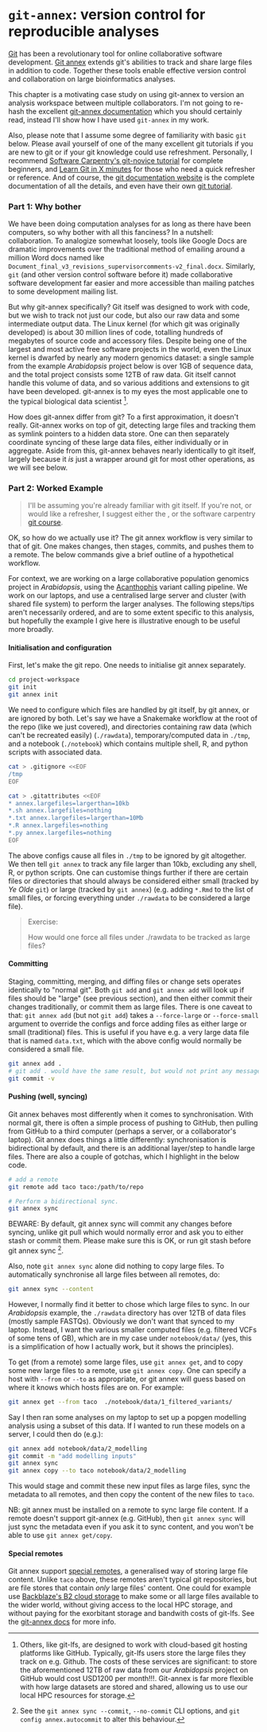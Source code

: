 # `git-annex`: version control for reproducible analyses

[Git](https://git-scm.com/) has been a revolutionary tool for online collaborative software development. [Git annex](https://git-annex.branchable.com/) extends git's abilities to track and share large files in addition to code. Together these tools enable effective version control and collaboration on large bioinformatics analyses.

This chapter is a motivating case study on using git-annex to version an analysis workspace between multiple collaborators. I'm not going to re-hash the excellent [git-annex documentation](https://git-annex.branchable.com/walkthrough/) which you should certainly read, instead I'll show how I have used `git-annex` in my work.

Also, please note that I assume some degree of familiarity with basic `git` below. Please avail yourself of one of the many excellent git tutorials if you are new to git or if your git knowledge could use refreshment. Personally, I recommend [Software Carpentry's git-novice tutorial](https://swcarpentry.github.io/git-novice/) for complete beginners, and [Learn Git in X minutes](https://learnxinyminutes.com/docs/git/) for those who need a quick refresher or reference. And of course, the [git documentation website](https://git-scm.com/docs/) is the complete documentation of all the details, and even have their own [git tutorial](https://git-scm.com/docs/gittutorial).

### Part 1: Why bother

We have been doing computation analyses for as long as there have been computers, so why bother with all this fanciness? In a nutshell: collaboration. To analogize somewhat loosely, tools like Google Docs are dramatic improvements over the traditional method of emailing around a million Word docs named like `Document_final_v3_revisions_supervisorcomments-v2_final.docx`. Similarly, `git` (and other version control software before it) made collaborative software development far easier and more accessible than mailing patches to some development mailing list.

But why git-annex specifically? Git itself was designed to work with code, but we wish to track not just our code, but also our raw data and some intermediate output data. The Linux kernel (for which git was originally developed) is about 30 million lines of code, totalling hundreds of megabytes of source code and accessory files. Despite being one of the largest and most active free software projects in the world, even the Linux kernel is dwarfed by nearly any modern genomics dataset: a single sample from the example *Arabidopsis* project below is over 1GB of sequence data, and the total project consists some 12TB of raw data. Git itself cannot handle this volume of data, and so various additions and extensions to git have been developed. git-annex is to my eyes the most applicable one to the typical biological data scientist [^1].

How does git-annex differ from git? To a first approximation, it doesn't really. Git-annex works on top of git, detecting large files and tracking them as symlink pointers to a hidden data store. One can then separately coordinate syncing of these large data files, either individually or in aggregate. Aside from this, git-annex behaves nearly identically to git itself, largely because it *is* just a wrapper around git for most other operations, as we will see below.

### Part 2: Worked Example

> I'll be assuming you're already familiar with git itself. If you're not, or would like a refresher, I suggest either the , or the software carpentry [git course](https://swcarpentry.github.io/git-novice/).

OK, so how do we actually use it? The git annex workflow is very similar to that of git. One makes changes, then stages, commits, and pushes them to a remote. The below commands give a brief outline of a hypothetical workflow.

For context, we are working on a large collaborative population genomics project in *Arabidopsis*, using the [Acanthophis](https://github.com/kdm9/Acanthophis) variant calling pipeline. We work on our laptops, and use a centralised large server and cluster (with shared file system) to perform the larger analyses. The following steps/tips aren't necessarily ordered, and are to some extent specific to this analysis, but hopefully the example I give here is illustrative enough to be useful more broadly.

#### Initialisation and configuration

First, let's make the git repo. One needs to initialise git annex separately.

```bash
cd project-workspace
git init
git annex init
```

We need to configure which files are handled by git itself, by git annex, or are ignored by both. Let's say we have a Snakemake workflow at the root of the repo (like we just covered), and directories containing raw data (which can't be recreated easily) (`./rawdata`), temporary/computed data in `./tmp`, and a notebook (`./notebook`) which contains multiple shell, R, and python scripts with associated data.

```bash
cat > .gitignore <<EOF
/tmp
EOF

cat > .gitattributes <<EOF
* annex.largefiles=largerthan=10kb
*.sh annex.largefiles=nothing
*.txt annex.largefiles=largerthan=10Mb
*.R annex.largefiles=nothing
*.py annex.largefiles=nothing
EOF
```

The above configs cause all files in `./tmp` to be ignored by git altogether. We then tell `git annex` to track any file larger than 10kb, excluding any shell, R, or python scripts. One can customise things further if there are certain files or directories that should always be considered either small (tracked by *Ye Olde* `git`) or large (tracked by `git annex`) (e.g. adding `*.Rmd` to the list of small files, or forcing everything under `./rawdata` to be considered a large file).

> Exercise:
> 
> How would one force all files under ./rawdata to be tracked as large files?


#### Committing

Staging, committing, merging, and diffing files or change sets operates identically to "normal git". Both `git add` and `git annex add` will look up if files should be "large" (see previous section), and then either commit their changes traditionally, or commit them as large files. There is one caveat to that: `git annex add` (but not `git add`) takes a `--force-large` or `--force-small` argument to override the configs and force adding files as either large or small (traditional) files. This is useful if you have e.g. a very large data file that is named `data.txt`, which with the above config would normally be considered a small file.

```bash
git annex add .
# git add . would have the same result, but would not print any messages about adding large files.
git commit -v
```

#### Pushing (well, syncing)

Git annex behaves most differently when it comes to synchronisation. With normal git, there is often a simple process of pushing to GitHub, then pulling from GitHub to a third computer (perhaps a server, or a collaborator's laptop). Git annex does things a little differently: synchronisation is bidirectional by default, and there is an additional layer/step to handle large files. There are also a couple of gotchas, which I highlight in the below code.

```bash
# add a remote
git remote add taco taco:/path/to/repo
```

```bash
# Perform a bidirectional sync. 
git annex sync
```

BEWARE: By default, git annex sync will commit any changes before syncing, unlike git pull which would normally error and ask you to either stash or commit them. Please make sure this is OK, or run git stash before git annex sync [^2].

Also, note `git annex sync` alone did nothing to copy large files. To automatically synchronise all large files between all remotes, do:

```bash
git annex sync --content
```

However, I normally find it better to chose which large files to sync. In our *Arabidopsis* example, the `./rawdata` directory has over 12TB of data files (mostly sample FASTQs). Obviously we don't want that synced to my laptop. Instead, I want the various smaller computed files (e.g. filtered VCFs of some tens of GB), which are in my case under `notebook/data/` (yes, this is a simplification of how I actually work, but it shows the principles). 

To get (from a remote) some large files, use `git annex get`, and to copy some new large files to a remote, use `git annex copy`. One can specify a host with `--from` or `--to` as appropriate, or git annex will guess based on where it knows which hosts files are on. For example:

```bash
git annex get --from taco  ./notebook/data/1_filtered_variants/
```

Say I then ran some analyses on my laptop to set up a popgen modelling analysis using a subset of this data. If I wanted to run these models on a server, I could then do (e.g.):

```bash
git annex add notebook/data/2_modelling
git commit -m "add modelling inputs"
git annex sync
git annex copy --to taco notebook/data/2_modelling
```

This would stage and commit these new input files as large files, sync the metadata to all remotes, and then copy the content of the new files to `taco`. 

NB: git annex must be installed on a remote to sync large file content. If a remote doesn't support git-annex (e.g. GitHub), then `git annex sync` will just sync the metadata even if you ask it to sync content, and you won't be able to use `git annex get/copy`.

#### Special remotes

Git annex support [special remotes](https://git-annex.branchable.com/special_remotes/), a generalised way of storing large file content. Unlike `taco` above, these remotes aren't typical git repositories, but are file stores that contain *only* large files' content. One could for example use [Backblaze's B2 cloud storage](https://www.backblaze.com/b2/cloud-storage.html) to make some or all large files available to the wider world, without giving access to the local HPC storage, and without paying for the exorbitant storage and bandwith costs of git-lfs. See the [git-annex docs](https://git-annex.branchable.com/special_remotes/) for more info.


[^1]: Others, like git-lfs, are designed to work with cloud-based git hosting platforms like GitHub. Typically, git-lfs users store the large files they track on e.g. Github. The costs of these services are significant: to store the aforementioned 12TB of raw data from our *Arabidopsis* project on GitHub would cost USD1200 per month!!!. Git-annex is far more flexible with how large datasets are stored and shared, allowing us to use our local HPC resources for storage.

[^2]: See the `git annex sync --commit`, `--no-commit` CLI options, and `git config annex.autocommit` to alter this behaviour.
